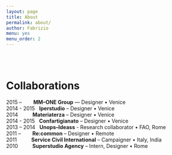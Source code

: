 ```yaml
---
layout: page
title: About
permalink: about/
author: Fabrizio
menu: yes
menu_order: 2
---
```

<br>
<br>
<h1>Collaborations</h1>

2015 – &nbsp;&nbsp;&nbsp;&nbsp;&nbsp;&nbsp; <b>MM–ONE Group</b> — Designer • Venice
<br>
2014 - 2015 &nbsp; <b>Iperstudio</b> – Designer • Venice
<br>
2014 &nbsp;&nbsp;&nbsp;&nbsp;&nbsp;&nbsp;&nbsp;&nbsp; <b>Materiaterza</b> – Designer • Venice
<br>
2014 - 2015 &nbsp; <b>Confartigianato</b> – Designer • Venice
<br>
2013 – 2014 &nbsp; <b>Unops–Ideass</b> - Research collaborator • FAO, Rome
<br>
2011 – &nbsp;&nbsp;&nbsp;&nbsp;&nbsp;&nbsp; <b>Re:common</b> – Designer • Remote
<br>
2011 &nbsp;&nbsp;&nbsp;&nbsp;&nbsp;&nbsp;&nbsp;&nbsp; <b>Service Civil International</b> – Campaigner • Italy, India
<br>
2010 &nbsp;&nbsp;&nbsp;&nbsp;&nbsp;&nbsp;&nbsp;&nbsp; <b>Superstudio Agency</b> – Intern, Designer • Rome


<!--
FFFF33
I graduated in 2014 at IUAV University of Venice, Master in Visual and Multimedia Communication – <a href="http://www.interaction-venice.com/" target="_blank">IxD program</a> – run by Gillian Crampton Smith and Philip Tabor.
-->

<!--
<p>
I joined as Interaction and Visual designer, <a href="http://www.iperstudio.net/" target="_blank"><font color="black">Iperstudio </a></font> Design Network for <font color="blue"><a href="https://www.careof.org/" target="_blank"><font color="black">C/O</a></font> web project and <a href="http://materiaterza.com/" target="_blank"><font color="black">Materiaterza</a></font> Design Collective for <a href="http://venice-future.com/" target="_blank"><font color="black">V>>F</a></font> project.
</p>
-->
<!--
I design communication strategies and interfaces, building navigation flow, wireframes, mockups and prototypes for web products.
<p>
<!-- I am a member of <a href="http://www.iperstudio.net/about" target="_blank">Iperstudio Design Network</a>. -->
<!--
As designer and illustrator I collaborated with agencies and organizations such as Unops—Ideass, Confartigianato Venezia, Re:common, Careof, Zeroviolenza, Superstudio media agency, BTM + Salviati, Materiaterza Design Collective.
-->
<br>

<p>
<!--
The latest project I worked on is <a href="https://www.careof.org/" target="_blank">Careof website</a>.
You can explore part of my work visiting <a href="http://fabriziogoglia.com//Projects/">Projects section</a> or <a href="http://www.iperstudio.net" target="_blank">Iperstudio website</a>. For collaborative inquiries or sharing ideas please contact me via <a href="mailto:info@fabriziogoglia.com">email</a>.
-->
</p>
